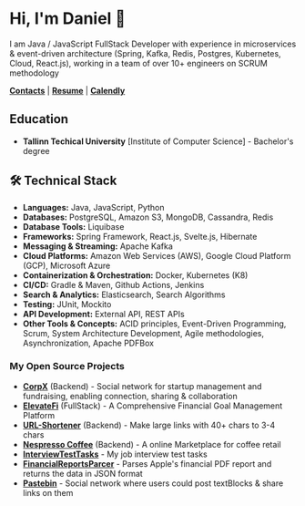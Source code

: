 # Hi, I'm Daniel 👋

I am Java / JavaScript FullStack Developer with experience in microservices & event-driven architecture (Spring, Kafka, Redis, Postgres, Kubernetes, Cloud, React.js), working in a team of over 10+ engineers on SCRUM methodology

[**Contacts**](https://linktr.ee/ethiqque) |
[**Resume**](https://docs.google.com/document/d/1OwpGlnEnWOXEXOBzFzFKwQuzIVzCsdbK0R6Sg8CVvgI/edit) |
[**Calendly**](https://calendly.com/danielpyld-work/30min) 

## Education
* **Tallinn Techical University** [Institute of Computer Science] - Bachelor's degree

## 🛠 Technical Stack

* **Languages:** Java, JavaScript, Python
* **Databases:** PostgreSQL, Amazon S3, MongoDB, Cassandra, Redis 
* **Database Tools:** Liquibase
* **Frameworks:** Spring Framework, React.js, Svelte.js, Hibernate
* **Messaging & Streaming:** Apache Kafka
* **Cloud Platforms:** Amazon Web Services (AWS), Google Cloud Platform (GCP), Microsoft Azure
* **Containerization & Orchestration:** Docker, Kubernetes (K8)
* **CI/CD:** Gradle & Maven, Github Actions, Jenkins
* **Search & Analytics:** Elasticsearch, Search Algorithms
* **Testing:** JUnit, Mockito
* **API Development:** External API, REST APIs
* **Other Tools & Concepts:** ACID principles, Event-Driven Programming, Scrum, System Architecture Development, Agile methodologies, Asynchronization, Apache PDFBox
  
### My Open Source Projects
* [**CorpX**](https://github.com/Ethiqque/CorporationX/tree/main) (Backend) - Social network for startup management and fundraising, enabling connection, sharing & collaboration
* [**ElevateFi**](https://github.com/Ethiqque/ElevateFi) (FullStack) - A Comprehensive Financial Goal Management Platform 
* [**URL-Shortener**](https://github.com/CorporationX/url_shortener_service/tree/basilisk-master-bc4-ethiqque) (Backend) - Make large links with 40+ chars to 3-4 chars 
* [**Nespresso Coffee**](https://github.com/Ethiqque/Nespresso-Coffee) (Backend) - A online Marketplace for coffee retail
* [**InterviewTestTasks**](https://github.com/Ethiqque/InterviewTestTasks) - My job interview test tasks
* [**FinancialReportsParcer**](https://github.com/Ethiqque/FinancialReportsParcer) - Parses Apple's financial PDF report and returns the data in JSON format
* [**Pastebin**](https://github.com/Ethiqque/Pastebin) - Social network where users could post textBlocks & share links on them






